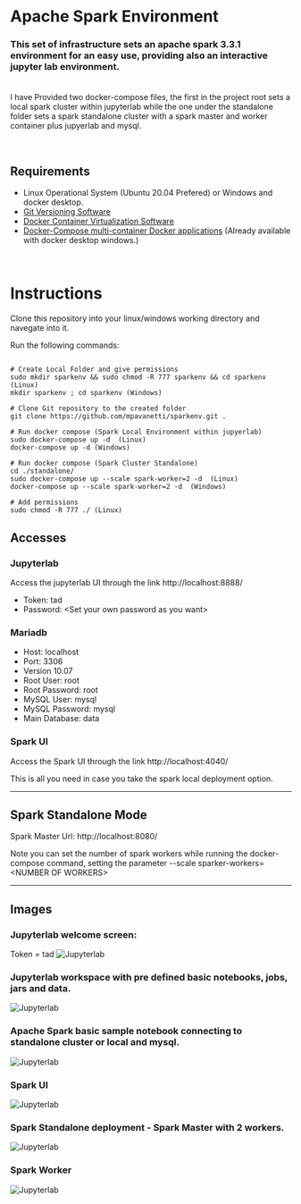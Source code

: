 # Apache Spark Environment

### This set of infrastructure sets an apache spark 3.3.1 environment for an easy use, providing also an interactive jupyter lab environment.<br><br>  

<p> I have Provided two docker-compose files, the first in the project root sets a local spark cluster within jupyterlab while the one under the standalone folder sets a spark standalone cluster with a spark master and worker container plus jupyerlab and mysql.</p>
<br>

## Requirements
* Linux Operational System (Ubuntu 20.04 Prefered) or Windows and docker desktop.
* [Git Versioning Software ](https://git-scm.com/download/linux)
* [Docker Container Virtualization Software](https://docs.docker.com/engine/install/ubuntu/)
* [Docker-Compose multi-container Docker applications](https://docs.docker.com/compose/install/) (Already available with docker desktop windows.)
<br>

# Instructions
Clone this repository into your linux/windows working directory and navegate into it.  
  
Run the following commands:
```

# Create Local Folder and give permissions
sudo mkdir sparkenv && sudo chmod -R 777 sparkenv && cd sparkenv (Linux)
mkdir sparkenv ; cd sparkenv (Windows)

# Clone Git repository to the created folder
git clone https://github.com/mpavanetti/sparkenv.git .

# Run docker compose (Spark Local Environment within jupyerlab)
sudo docker-compose up -d  (Linux)
docker-compose up -d (Windows)

# Run docker compose (Spark Cluster Standalone)
cd ./standalone/
sudo docker-compose up --scale spark-worker=2 -d  (Linux)
docker-compose up --scale spark-worker=2 -d  (Windows)

# Add permissions
sudo chmod -R 777 ./ (Linux)
```

## Accesses

### Jupyterlab
Access the jupyterlab UI through the link http://localhost:8888/  

* Token: tad  
* Password: \<Set your own password as you want>

### Mariadb

* Host: localhost
* Port: 3306
* Version 10.07
* Root User: root
* Root Password: root
* MySQL User: mysql
* MySQL Password: mysql
* Main Database: data


### Spark UI
Access the Spark UI through the link http://localhost:4040/  

This is all you need in case you take the spark local deployment option.

<hr>

## Spark Standalone Mode

Spark Master Url: http://localhost:8080/ <br>

Note you can set the number of spark workers while running the docker-compose command, setting the parameter --scale sparker-workers=\<NUMBER OF WORKERS>

<hr>

## Images

### Jupyterlab welcome screen:
Token = tad
![Jupyterlab](img/jupyter.jpg)

### Jupyterlab workspace with pre defined basic notebooks, jobs, jars and data.
![Jupyterlab](img/jupyter2.jpg)

### Apache Spark basic sample notebook connecting to standalone cluster or local and mysql.
![Jupyterlab](img/jupyter3.jpg)

### Spark UI
![Jupyterlab](img/sparkui.jpg)

### Spark Standalone deployment - Spark Master with 2 workers.
![Jupyterlab](img/sparkmaster.jpg)

### Spark Worker
![Jupyterlab](img/sparkworker.jpg)

